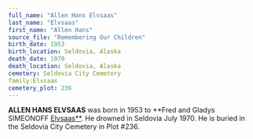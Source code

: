 ```yaml
---
full_name: "Allen Hans Elvsaas"
last_name: "Elvsaas"
first_name: "Allen Hans"
source_file: "Remembering Our Children"
birth_date: 1953
birth_location: Seldovia, Alaska
death_date: 1970
death_location: Seldovia, Alaska
cemetery: Seldovia City Cemetery
family:Elvsaas
cemetery_plot: 236
---
```


**ALLEN HANS ELVSAAS** was born in 1953 to **Fred and Gladys SIMEONOFF [Elvsaas**](../_families/Elvsaas_Family.md). He drowned in Seldovia July 1970.  He is buried in the Seldovia City Cemetery in Plot #236.

